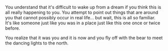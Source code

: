 You understand that it's difficult to wake up from a dream if you think this is all really happening to you.
You attempt to point out things that are around you that cannot possibly occur in real life... 
but wait, this is all so familiar.
It's like someone just like you was in a place just like this one once or twice before.

You realize that it was you and it is now and you fly off with the bear to meet the dancing lights to the north.